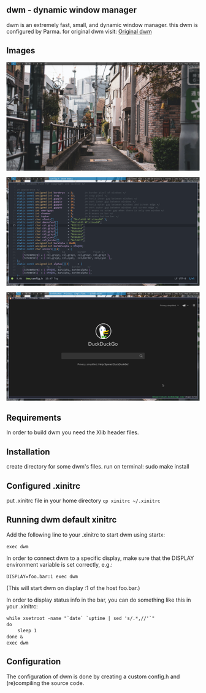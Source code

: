 dwm - dynamic window manager
----------------------------
dwm is an extremely fast, small, and dynamic window manager.
this dwm is configured by Parma.
for original dwm visit: [Original dwm](https://dwm.suckless.org/)

Images
------
![](images/image1.png)

![](images/image2.png)

![](images/image3.png)

Requirements
------------
In order to build dwm you need the Xlib header files.


Installation
------------
create directory for some dwm's files.
run on terminal: sudo make install

## Configured .xinitrc
put .xinitrc file in your home directory
`cp xinitrc ~/.xinitrc`


Running dwm default xinitrc
---------------------------
Add the following line to your .xinitrc to start dwm using startx:

    exec dwm

In order to connect dwm to a specific display, make sure that
the DISPLAY environment variable is set correctly, e.g.:

    DISPLAY=foo.bar:1 exec dwm

(This will start dwm on display :1 of the host foo.bar.)

In order to display status info in the bar, you can do something
like this in your .xinitrc:

    while xsetroot -name "`date` `uptime | sed 's/.*,//'`"
    do
    	sleep 1
    done &
    exec dwm


Configuration
-------------
The configuration of dwm is done by creating a custom config.h
and (re)compiling the source code.
